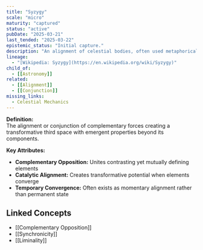 ```yaml
---
title: "Syzygy"
scale: "micro"
maturity: "captured"
status: "active"
pubDate: "2025-03-21"
last_tended: "2025-03-22"
epistemic_status: "Initial capture."
description: "An alignment of celestial bodies, often used metaphorically to describe a rare and significant conjunction of events or elements."
lineage:
  - "[Wikipedia: Syzygy](https://en.wikipedia.org/wiki/Syzygy)"
child_of:
  - [[Astronomy]]
related:
  - [[Alignment]]
  - [[Conjunction]]
missing_links:
  - Celestial Mechanics
---
```

**Definition:**  
The alignment or conjunction of complementary forces creating a transformative third space with emergent properties beyond its components.

**Key Attributes:**  
- **Complementary Opposition:** Unites contrasting yet mutually defining elements  
- **Catalytic Alignment:** Creates transformative potential when elements converge  
- **Temporary Convergence:** Often exists as momentary alignment rather than permanent state

## Linked Concepts
- [[Complementary Opposition]]
- [[Synchronicity]]
- [[Liminality]]
